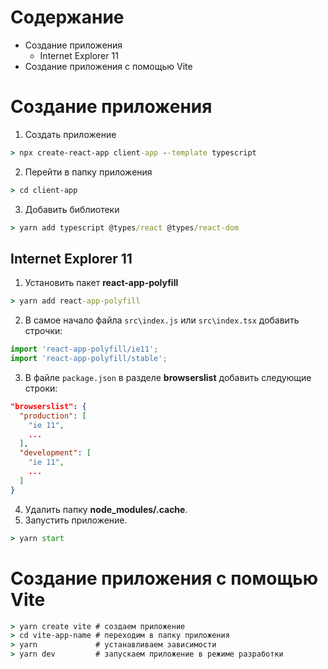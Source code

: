 # Содержание
* Создание приложения
  * Internet Explorer 11
* Создание приложения с помощью Vite
# Создание приложения
1. Создать приложение
```cmd
> npx create-react-app client-app --template typescript
```
2. Перейти в папку приложения
```cmd
> cd client-app
```
3. Добавить библиотеки
```cmd
> yarn add typescript @types/react @types/react-dom
```
## Internet Explorer 11
1. Установить пакет **react-app-polyfill**
```cmd
> yarn add react-app-polyfill
```
2. В самое начало файла `src\index.js` или `src\index.tsx` добавить строчки:
```javascript
import 'react-app-polyfill/ie11';
import 'react-app-polyfill/stable';
```
3. В файле `package.json` в разделе **browserslist** добавить следующие строки:
```json
"browserslist": {
  "production": [
    "ie 11",
    ...
  ],
  "development": [
    "ie 11",
    ...
  ]
}
```
4. Удалить папку **node_modules/.cache**.
5. Запустить приложение.
```cmd
> yarn start
```
# Создание приложения с помощью Vite
```cmd
> yarn create vite # создаем приложение
> cd vite-app-name # переходим в папку приложения
> yarn             # устанавливаем зависимости
> yarn dev         # запускаем приложение в режиме разработки
```
